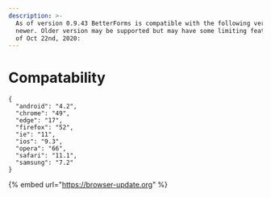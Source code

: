 ```yaml
---
description: >-
  As of version 0.9.43 BetterForms is compatible with the following versions or
  newer. Older version may be supported but may have some limiting features as
  of Oct 22nd, 2020:
---
```


# Compatability

```text
{
  "android": "4.2",
  "chrome": "49",
  "edge": "17",
  "firefox": "52",
  "ie": "11",
  "ios": "9.3",
  "opera": "66",
  "safari": "11.1",
  "samsung": "7.2"
}

```

{% embed url="https://browser-update.org" %}



